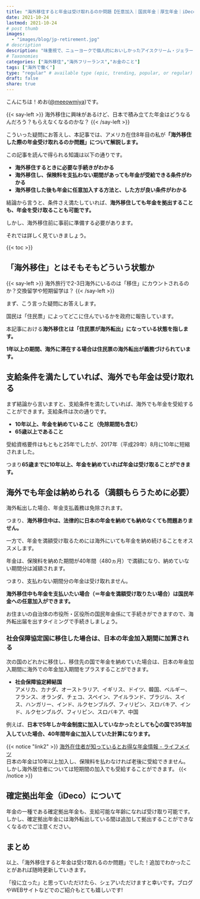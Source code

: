 ```yaml
---
title: "海外移住すると年金は受け取れるのか問題【任意加入｜国民年金｜厚生年金｜iDeco｜つみたてNISA 】"
date: 2021-10-24
lastmod: 2021-10-24
# post thumb
images:
  - "images/blog/jp-retirement.jpg"
# description
description: "味重視で、ニューヨークで個人的においしかったアイスクリーム・ジェラート専門店を8つ、厳選してご紹介します。"
# Taxonomies
categories: ["海外移住","海外フリーランス","お金のこと"]
tags: ["海外で働く"]
type: "regular" # available type (epic, trending, popular, or regular)
draft: false
share: true
---
```


こんにちは！めお(<u><a href="https://twitter.com/meeowmiya" target="_blank">@meeowmiya</a></u>)です。

{{< say-left >}}
海外移住に興味があるけど、日本で積み立てた年金はどうなるんだろう？もらえなくなるのかな？
{{< /say-left >}}

こういった疑問にお答えし、本記事では、アメリカ在住8年目の私が<span class="keiko-red">**「海外移住した際の年金受け取れるのか問題」について解説します。**</span>

この記事を読んで得られる知識は以下の通りです。

* **海外移住するときに必要な手続きがわかる**
* **海外移住し、保険料を支払わない期間があっても年金が受給できる条件がわかる**
* **海外移住した後も年金に任意加入する方法と、した方が良い条件がわかる**

結論から言うと、条件さえ満たしていれば、<span class="keiko-red">**海外移住しても年金を拠出することも、年金を受け取ることも可能です。**</span>

しかし、海外移住前に事前に準備する必要があります。

それでは詳しく見ていきましょう。

{{< toc >}}

## 「海外移住」とはそもそもどういう状態か
{{< say-left >}}
海外旅行で2-3日海外にいるのは「移住」にカウントされるのか？交換留学や短期留学は？
{{< /say-left >}}

まず、こう言った疑問にお答えします。

国民は「住民票」によってどこに住んでいるかを政府に報告しています。

本記事における<span class="keiko-red">**海外移住とは「住民票が海外転出」になっている状態を指します。**</span>

<span class="keiko-red">**1年以上の期間、海外に滞在する場合は住民票の海外転出が義務づけられています。**</span>


## 支給条件を満たしていれば、海外でも年金は受け取れる

まず結論から言いますと、支給条件を満たしていれば、海外でも年金を受給することができます。支給条件は次の通りです。

* **10年以上、年金を納めていること（免除期間も含む）**
* **65歳以上であること**

受給資格要件はもともと25年でしたが、2017年（平成29年）8月に10年に短縮されました。

つまり<span class="keiko-red">**65歳までに10年以上、年金を納めていれば年金は受け取ることができます。**</span>

## 海外でも年金は納められる（満額もらうために必要）

海外転出した場合、年金支払義務は免除されます。

つまり、<span class="keiko-red">**海外移住中は、法律的に日本の年金を納めても納めなくても問題ありません。**</span>

一方で、年金を満額受け取るためには海外にいても年金を納め続けることをオススメします。

年金は、保険料を納めた期間が40年間（480ヵ月）で満額になり、納めていない期間分は減額されます。

つまり、支払わない期間分の年金は受け取れません。

<span class="keiko-red">**海外移住中も年金を支払いたい場合（＝年金を満額受け取りたい場合）は国民年金への任意加入ができます。**</span>

お住まいの自治体の市役所・区役所の国民年金係にて手続きができますので、海外転出届を出すタイミングで手続きしましょう。

### 社会保障協定国に移住した場合は、日本の年金加入期間に加算される

次の国のどれかに移住し、移住先の国で年金を納めていた場合は、日本の年金加入期間に海外での年金加入期間をプラスすることができます。

* **社会保障協定締結国**<br>
アメリカ、カナダ、オーストラリア、イギリス、ドイツ、韓国、ベルギー、フランス、オランダ、チェコ、スペイン、アイルランド、ブラジル、スイス、ハンガリー、インド、ルクセンブルグ、フィリピン、スロバキア、インド、ルクセンブルグ、フィリピン、スロバキア、中国

例えば、<span class="keiko-red">**日本で5年しか年金制度に加入していなかったとしても👆の国で35年加入していた場合、40年間年金に加入していた計算になります。**</span>

{{< notice "link2" >}}
<a href="http://www.life-mates.jp/NenkinInfo" target="_blank">海外在住者が知っているとお得な年金情報 - ライフメイツ</a><br>
日本の年金は10年以上加入し、保険料を払わなければ老後に受給できません。しかし海外居住者については短期間の加入でも受給することができます。
{{< /notice >}}

## 確定拠出年金（iDeco）について

年金の一種である確定拠出年金も、支給可能な年齢になれば受け取り可能です。しかし、確定拠出年金には海外転出している間は追加して拠出することができなくなるのでご注意ください。

## まとめ

以上、「海外移住すると年金は受け取れるのか問題」でした！追加でわかったことがあれば随時更新していきます。

「役に立った」と思っていただけたら、シェアいただけますと幸いです。ブログやWEBサイトなどでのご紹介もとても嬉しいです!
